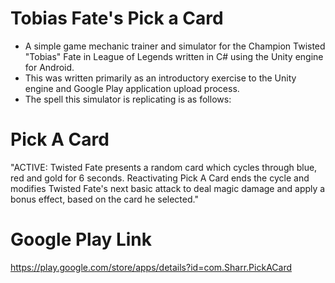 # Tobias Fate's Pick a Card #
* A simple game mechanic trainer and simulator for the Champion Twisted "Tobias" Fate in League of Legends written in C# using the Unity engine for Android.
* This was written primarily as an introductory exercise to the Unity engine and Google Play application upload process.
* The spell this simulator is replicating is as follows:
# Pick A Card #
"ACTIVE: Twisted Fate presents a random card which cycles through blue, red and gold for 6 seconds. Reactivating Pick A Card ends the cycle and modifies Twisted Fate's next basic attack to deal magic damage and apply a bonus effect, based on the card he selected."

# Google Play Link #
https://play.google.com/store/apps/details?id=com.Sharr.PickACard